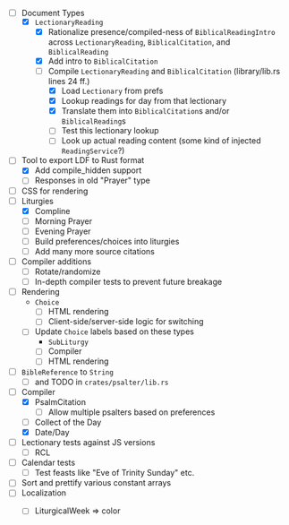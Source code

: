 - [ ] Document Types
  - [x] `LectionaryReading`
    - [x] Rationalize presence/compiled-ness of `BiblicalReadingIntro` across `LectionaryReading`, `BiblicalCitation`, and `BiblicalReading`
    - [x] Add intro to `BiblicalCitation`
    - [ ] Compile `LectionaryReading` and `BiblicalCitation` (library/lib.rs lines 24 ff.)
      - [x] Load `Lectionary` from prefs
      - [x] Lookup readings for day from that lectionary
      - [x] Translate them into `BiblicalCitation`s and/or `BiblicalReading`s
      - [ ] Test this lectionary lookup
      - [ ] Look up actual reading content (some kind of injected `ReadingService`?)
- [ ] Tool to export LDF to Rust format
  - [x] Add compile_hidden support
  - [ ] Responses in old "Prayer" type
- [ ] CSS for rendering
- [ ] Liturgies
  - [x] Compline
  - [ ] Morning Prayer
  - [ ] Evening Prayer
  - [ ] Build preferences/choices into liturgies
  - [ ] Add many more source citations
- [ ] Compiler additions
  - [ ] Rotate/randomize
  - [ ] In-depth compiler tests to prevent future breakage
- [ ] Rendering
  - `Choice`
    - [ ] HTML rendering
    - [ ] Client-side/server-side logic for switching
  - [ ] Update `Choice` labels based on these types
    - `SubLiturgy`
    - [ ] Compiler
    - [ ] HTML rendering
- [ ] `BibleReference` to `String`
  - [ ] and TODO in `crates/psalter/lib.rs`
- [ ] Compiler
  - [x] PsalmCitation
    - [ ] Allow multiple psalters based on preferences
  - [ ] Collect of the Day
  - [x] Date/Day
- [ ] Lectionary tests against JS versions
  - [ ] RCL
- [ ] Calendar tests
  - [ ] Test feasts like "Eve of Trinity Sunday" etc.
- [ ] Sort and prettify various constant arrays
- [ ] Localization
  - [ ] LiturgicalWeek => color

